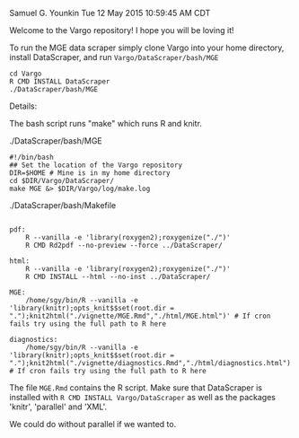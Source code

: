 Samuel G. Younkin
Tue 12 May 2015 10:59:45 AM CDT

Welcome to the Vargo repository! I hope you will be loving it!

To run the MGE data scraper simply clone Vargo into your home
directory, install DataScraper, and run `Vargo/DataScraper/bash/MGE`

```
cd Vargo
R CMD INSTALL DataScraper
./DataScraper/bash/MGE
```

Details:

The bash script runs "make" which runs R and knitr.

./DataScraper/bash/MGE
```
#!/bin/bash
## Set the location of the Vargo repository
DIR=$HOME # Mine is in my home directory
cd $DIR/Vargo/DataScraper/
make MGE &> $DIR/Vargo/log/make.log
```

./DataScraper/bash/Makefile
```

pdf:
	R --vanilla -e 'library(roxygen2);roxygenize("./")'
	R CMD Rd2pdf --no-preview --force ../DataScraper/

html:
	R --vanilla -e 'library(roxygen2);roxygenize("./")'
	R CMD INSTALL --html --no-inst ../DataScraper/

MGE:
	/home/sgy/bin/R --vanilla -e 'library(knitr);opts_knit$$set(root.dir = ".");knit2html("./vignette/MGE.Rmd","./html/MGE.html")' # If cron fails try using the full path to R here

diagnostics:
	/home/sgy/bin/R --vanilla -e 'library(knitr);opts_knit$$set(root.dir = ".");knit2html("./vignette/diagnostics.Rmd","./html/diagnostics.html")' # If cron fails try using the full path to R here
```

The file `MGE.Rmd` contains the R script.  Make sure that DataScraper
is installed with `R CMD INSTALL Vargo/DataScraper` as well as the packages
'knitr', 'parallel' and 'XML'.

We could do without parallel if we wanted to.
